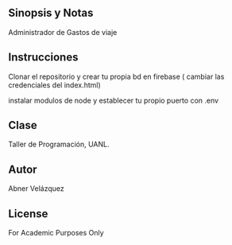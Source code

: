 
## Sinopsis y Notas

Administrador de Gastos de viaje

## Instrucciones

Clonar el repositorio y crear tu propia bd en firebase ( cambiar las credenciales del index.html)

instalar modulos de node y establecer tu propio puerto con .env 



## Clase

Taller de Programación, UANL.

## Autor

Abner Velázquez

## License
For Academic Purposes Only

